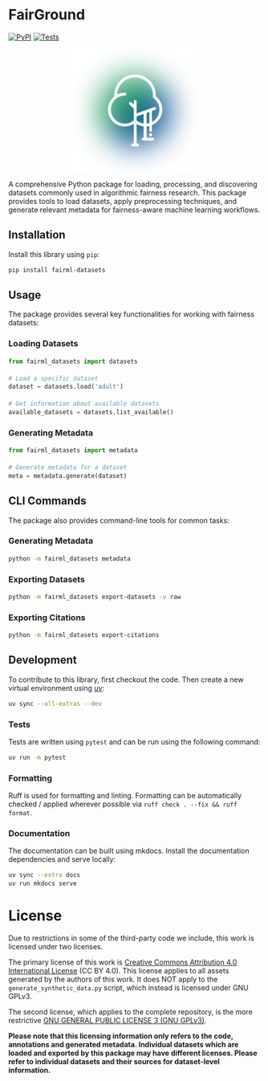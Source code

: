 # FairGround

[![PyPI](https://img.shields.io/pypi/v/fairml-datasets.svg)](https://pypi.org/project/fairml-datasets/)
[![Tests](https://github.com/reliable-ai/fairground/actions/workflows/tests.yml/badge.svg)](https://github.com/reliable-ai/fairground/actions/workflows/tests.yml)

<p align="center">
  <img alt="faiground logo" src="https://raw.githubusercontent.com/reliable-ai/fairground/main/docs/assets/fairground-logo-bg.png" width="50%" align="center">
</p>

A comprehensive Python package for loading, processing, and discovering datasets commonly used in algorithmic fairness research. This package provides tools to load datasets, apply preprocessing techniques, and generate relevant metadata for fairness-aware machine learning workflows.

## Installation

Install this library using `pip`:
```bash
pip install fairml-datasets
```

## Usage

The package provides several key functionalities for working with fairness datasets:

### Loading Datasets

```python
from fairml_datasets import datasets

# Load a specific dataset
dataset = datasets.load('adult')

# Get information about available datasets
available_datasets = datasets.list_available()
```

### Generating Metadata

```python
from fairml_datasets import metadata

# Generate metadata for a dataset
meta = metadata.generate(dataset)
```

## CLI Commands

The package also provides command-line tools for common tasks:

### Generating Metadata

```bash
python -m fairml_datasets metadata
```

### Exporting Datasets

```bash
python -m fairml_datasets export-datasets -v raw
```

### Exporting Citations

```bash
python -m fairml_datasets export-citations
```

## Development

To contribute to this library, first checkout the code. Then create a new virtual environment using [uv](https://github.com/astral-sh/uv):

```bash
uv sync --all-extras --dev
```

### Tests

Tests are written using `pytest` and can be run using the following command:

```bash
uv run -m pytest
```

### Formatting

Ruff is used for formatting and linting. Formatting can be automatically checked / applied wherever possible via `ruff check . --fix && ruff format`.

### Documentation

The documentation can be built using mkdocs. Install the documentation dependencies and serve locally:

```bash
uv sync --extra docs
uv run mkdocs serve
```

# License

Due to restrictions in some of the third-party code we include, this work is licensed under two licenses.

The primary license of this work is [Creative Commons Attribution 4.0 International License](./LICENSE.md) (CC BY 4.0). This license applies to all assets generated by the authors of this work. It does NOT apply to the `generate_synthetic_data.py` script, which instead is licensed under GNU GPLv3.

The second license, which applies to the complete repository, is the more restrictive [GNU GENERAL PUBLIC LICENSE 3 (GNU GPLv3)](./LICENSE-2.md).

**Please note that this licensing information only refers to the code, annotations and generated metadata. Individual datasets which are loaded and exported by this package may have different licenses. Please refer to individual datasets and their sources for dataset-level information.**
